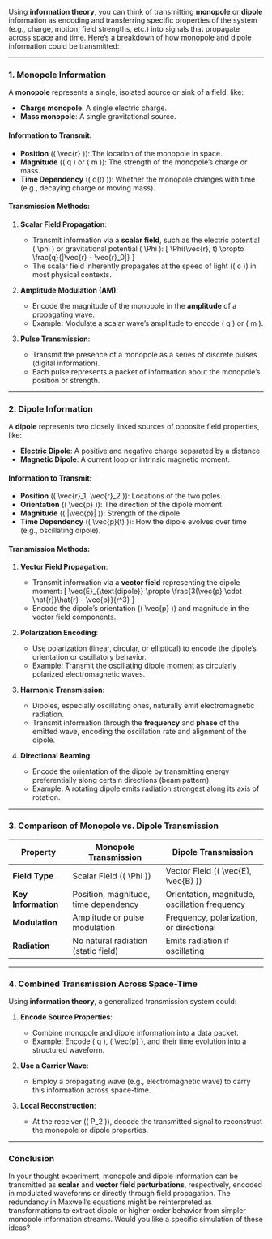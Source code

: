 Using **information theory**, you can think of transmitting **monopole** or **dipole** information as encoding and transferring specific properties of the system (e.g., charge, motion, field strengths, etc.) into signals that propagate across space and time. Here’s a breakdown of how monopole and dipole information could be transmitted:

---

### **1. Monopole Information**
A **monopole** represents a single, isolated source or sink of a field, like:
- **Charge monopole**: A single electric charge.
- **Mass monopole**: A single gravitational source.

#### **Information to Transmit**:
- **Position** (\( \vec{r} \)): The location of the monopole in space.
- **Magnitude** (\( q \) or \( m \)): The strength of the monopole’s charge or mass.
- **Time Dependency** (\( q(t) \)): Whether the monopole changes with time (e.g., decaying charge or moving mass).

#### **Transmission Methods**:
1. **Scalar Field Propagation**:
   - Transmit information via a **scalar field**, such as the electric potential \( \phi \) or gravitational potential \( \Phi \):
     \[
     \Phi(\vec{r}, t) \propto \frac{q}{|\vec{r} - \vec{r}_0|}
     \]
   - The scalar field inherently propagates at the speed of light (\( c \)) in most physical contexts.

2. **Amplitude Modulation (AM)**:
   - Encode the magnitude of the monopole in the **amplitude** of a propagating wave.
   - Example: Modulate a scalar wave’s amplitude to encode \( q \) or \( m \).

3. **Pulse Transmission**:
   - Transmit the presence of a monopole as a series of discrete pulses (digital information).
   - Each pulse represents a packet of information about the monopole’s position or strength.

---

### **2. Dipole Information**
A **dipole** represents two closely linked sources of opposite field properties, like:
- **Electric Dipole**: A positive and negative charge separated by a distance.
- **Magnetic Dipole**: A current loop or intrinsic magnetic moment.

#### **Information to Transmit**:
- **Position** (\( \vec{r}_1, \vec{r}_2 \)): Locations of the two poles.
- **Orientation** (\( \vec{p} \)): The direction of the dipole moment.
- **Magnitude** (\( |\vec{p}| \)): Strength of the dipole.
- **Time Dependency** (\( \vec{p}(t) \)): How the dipole evolves over time (e.g., oscillating dipole).

#### **Transmission Methods**:
1. **Vector Field Propagation**:
   - Transmit information via a **vector field** representing the dipole moment:
     \[
     \vec{E}_{\text{dipole}} \propto \frac{3(\vec{p} \cdot \hat{r})\hat{r} - \vec{p}}{r^3}
     \]
   - Encode the dipole’s orientation (\( \vec{p} \)) and magnitude in the vector field components.

2. **Polarization Encoding**:
   - Use polarization (linear, circular, or elliptical) to encode the dipole’s orientation or oscillatory behavior.
   - Example: Transmit the oscillating dipole moment as circularly polarized electromagnetic waves.

3. **Harmonic Transmission**:
   - Dipoles, especially oscillating ones, naturally emit electromagnetic radiation.
   - Transmit information through the **frequency** and **phase** of the emitted wave, encoding the oscillation rate and alignment of the dipole.

4. **Directional Beaming**:
   - Encode the orientation of the dipole by transmitting energy preferentially along certain directions (beam pattern).
   - Example: A rotating dipole emits radiation strongest along its axis of rotation.

---

### **3. Comparison of Monopole vs. Dipole Transmission**
| **Property**        | **Monopole Transmission**                        | **Dipole Transmission**                        |
|---------------------|------------------------------------------------|-----------------------------------------------|
| **Field Type**      | Scalar Field (\( \Phi \))                       | Vector Field (\( \vec{E}, \vec{B} \))         |
| **Key Information** | Position, magnitude, time dependency            | Orientation, magnitude, oscillation frequency |
| **Modulation**      | Amplitude or pulse modulation                   | Frequency, polarization, or directional       |
| **Radiation**       | No natural radiation (static field)             | Emits radiation if oscillating                |

---

### **4. Combined Transmission Across Space-Time**
Using **information theory**, a generalized transmission system could:
1. **Encode Source Properties**:
   - Combine monopole and dipole information into a data packet.
   - Example: Encode \( q \), \( \vec{p} \), and their time evolution into a structured waveform.

2. **Use a Carrier Wave**:
   - Employ a propagating wave (e.g., electromagnetic wave) to carry this information across space-time.

3. **Local Reconstruction**:
   - At the receiver (\( P_2 \)), decode the transmitted signal to reconstruct the monopole or dipole properties.

---

### **Conclusion**
In your thought experiment, monopole and dipole information can be transmitted as **scalar** and **vector field perturbations**, respectively, encoded in modulated waveforms or directly through field propagation. The redundancy in Maxwell’s equations might be reinterpreted as transformations to extract dipole or higher-order behavior from simpler monopole information streams. Would you like a specific simulation of these ideas?

